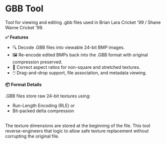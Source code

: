 <h1><b>GBB Tool</b></h1>

Tool for viewing and editing .gbb files used in Brian Lara Cricket '99 / Shane Warne Cricket '99.

<b>✅ Features</b>

<ul>
  <li>
  🔍 Decode .GBB files into viewable 24-bit BMP images.
    
  </li><li>
  🖼️ Re-encode edited BMPs back into the .GBB format with original compression preserved.
    
  </li><li>
  📐 Correct aspect ratios for non-square and stretched textures.
    
  </li><li>
  🖱️ Drag-and-drop support, file association, and metadata viewing.
    
  </li>
</ul>


<b>📦 Format Details</b>

.GBB files store raw 24-bit textures using:

<ul>
  <li>
    Run-Length Encoding (RLE) or 
  </li>
  <li>
    Bit-packed delta compression
  </li>
</ul>
<br>
The texture dimensions are stored at the beginning of the file. This tool reverse-engineers that logic to allow safe texture replacement without corrupting the original file.
